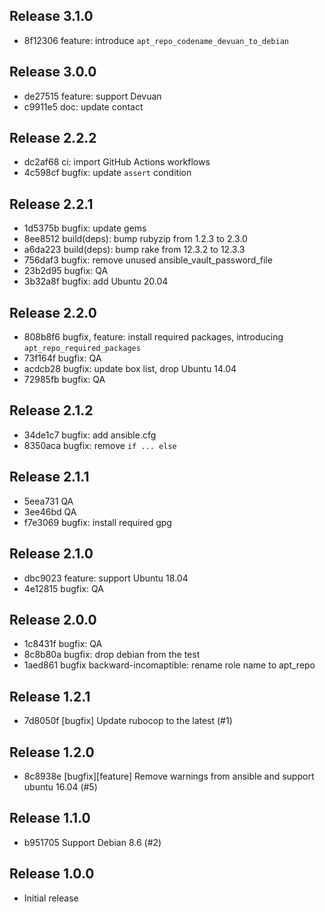 ## Release 3.1.0

* 8f12306 feature: introduce `apt_repo_codename_devuan_to_debian`

## Release 3.0.0

* de27515 feature: support Devuan
* c9911e5 doc: update contact

## Release 2.2.2

* dc2af68 ci: import GitHub Actions workflows
* 4c598cf bugfix: update `assert` condition

## Release 2.2.1

* 1d5375b bugfix: update gems
* 8ee8512 build(deps): bump rubyzip from 1.2.3 to 2.3.0
* a6da223 build(deps): bump rake from 12.3.2 to 12.3.3
* 756daf3 bugfix: remove unused ansible_vault_password_file
* 23b2d95 bugfix: QA
* 3b32a8f bugfix: add Ubuntu 20.04

## Release 2.2.0

* 808b8f6 bugfix, feature: install required packages, introducing `apt_repo_required_packages`
* 73f164f bugfix: QA
* acdcb28 bugfix: update box list, drop Ubuntu 14.04
* 72985fb bugfix: QA

## Release 2.1.2

* 34de1c7 bugfix: add ansible.cfg
* 8350aca bugfix: remove `if ... else`

## Release 2.1.1

* 5eea731 QA
* 3ee46bd QA
* f7e3069 bugfix: install required gpg

## Release 2.1.0

* dbc9023 feature: support Ubuntu 18.04
* 4e12815 bugfix: QA

## Release 2.0.0

* 1c8431f bugfix: QA
* 8c8b80a bugfix: drop debian from the test
* 1aed861 bugfix backward-incomaptible: rename role name to apt_repo

## Release 1.2.1

* 7d8050f [bugfix] Update rubocop to the latest (#1)

## Release 1.2.0

* 8c8938e [bugfix][feature] Remove warnings from ansible and support ubuntu 16.04 (#5)

## Release 1.1.0

* b951705 Support Debian 8.6 (#2)

## Release 1.0.0

* Initial release

